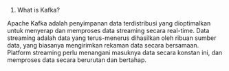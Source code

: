 1. What is Kafka?

Apache Kafka adalah penyimpanan data terdistribusi yang dioptimalkan untuk menyerap dan memproses data streaming secara real-time. 
Data streaming adalah data yang terus-menerus dihasilkan oleh ribuan sumber data, yang biasanya mengirimkan rekaman data secara bersamaan. 
Platform streaming perlu menangani masuknya data secara konstan ini, dan memproses data secara berurutan dan bertahap.
